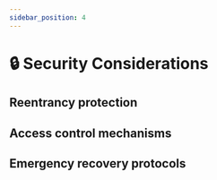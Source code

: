 ```yaml
---
sidebar_position: 4
---
```


# 🔒 Security Considerations

## Reentrancy protection

## Access control mechanisms

## Emergency recovery protocols 